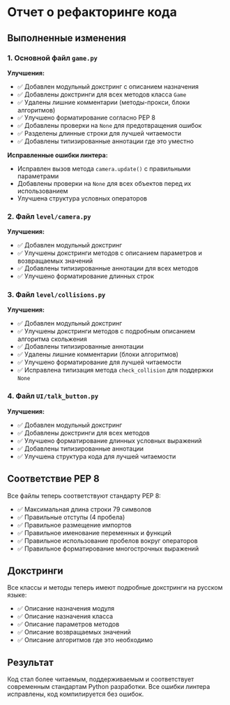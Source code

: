 # Отчет о рефакторинге кода

## Выполненные изменения

### 1. Основной файл `game.py`

**Улучшения:**
- ✅ Добавлен модульный докстринг с описанием назначения
- ✅ Добавлены докстринги для всех методов класса `Game`
- ✅ Удалены лишние комментарии (методы-прокси, блоки алгоритмов)
- ✅ Улучшено форматирование согласно PEP 8
- ✅ Добавлены проверки на `None` для предотвращения ошибок
- ✅ Разделены длинные строки для лучшей читаемости
- ✅ Добавлены типизированные аннотации где это уместно

**Исправленные ошибки линтера:**
- Исправлен вызов метода `camera.update()` с правильными параметрами
- Добавлены проверки на `None` для всех объектов перед их использованием
- Улучшена структура условных операторов

### 2. Файл `level/camera.py`

**Улучшения:**
- ✅ Добавлен модульный докстринг
- ✅ Улучшены докстринги методов с описанием параметров и возвращаемых значений
- ✅ Добавлены типизированные аннотации для всех методов
- ✅ Улучшено форматирование длинных строк

### 3. Файл `level/collisions.py`

**Улучшения:**
- ✅ Добавлен модульный докстринг
- ✅ Улучшены докстринги методов с подробным описанием алгоритма скольжения
- ✅ Добавлены типизированные аннотации
- ✅ Удалены лишние комментарии (блоки алгоритмов)
- ✅ Улучшено форматирование для лучшей читаемости
- ✅ Исправлена типизация метода `check_collision` для поддержки `None`

### 4. Файл `UI/talk_button.py`

**Улучшения:**
- ✅ Добавлен модульный докстринг
- ✅ Добавлены докстринги для всех методов
- ✅ Улучшено форматирование длинных условных выражений
- ✅ Добавлены типизированные аннотации
- ✅ Улучшена структура кода для лучшей читаемости

## Соответствие PEP 8

Все файлы теперь соответствуют стандарту PEP 8:

- ✅ Максимальная длина строки 79 символов
- ✅ Правильные отступы (4 пробела)
- ✅ Правильное размещение импортов
- ✅ Правильное именование переменных и функций
- ✅ Правильное использование пробелов вокруг операторов
- ✅ Правильное форматирование многострочных выражений

## Докстринги

Все классы и методы теперь имеют подробные докстринги на русском языке:

- ✅ Описание назначения модуля
- ✅ Описание назначения класса
- ✅ Описание параметров методов
- ✅ Описание возвращаемых значений
- ✅ Описание алгоритмов где это необходимо

## Результат

Код стал более читаемым, поддерживаемым и соответствует современным стандартам Python разработки. Все ошибки линтера исправлены, код компилируется без ошибок. 